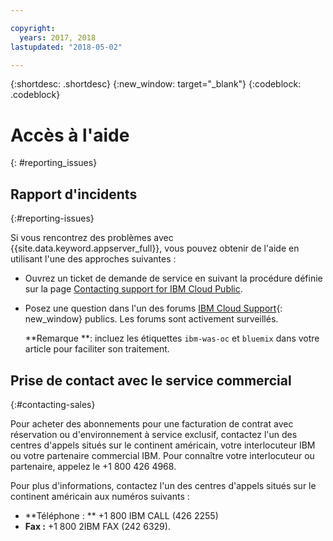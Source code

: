 ```yaml
---

copyright:
  years: 2017, 2018
lastupdated: "2018-05-02"

---
```


{:shortdesc: .shortdesc}
{:new_window: target="_blank"}
{:codeblock: .codeblock}

# Accès à l'aide
{: #reporting_issues}


## Rapport d'incidents
{:#reporting-issues}

Si vous rencontrez des problèmes avec {{site.data.keyword.appserver_full}}, vous pouvez obtenir de l'aide en utilisant l'une des approches suivantes :

* Ouvrez un ticket de demande de service en suivant la procédure définie sur la page [Contacting support for IBM Cloud Public](/docs/support/index.html#contacting-support).
* Posez une question dans l'un des forums [IBM Cloud Support](https://developer.ibm.com/bluemix/support/){: new_window} publics. Les forums sont activement surveillés.

  **Remarque **: incluez les étiquettes `ibm-was-oc` et `bluemix` dans votre article pour faciliter son traitement.

## Prise de contact avec le service commercial
{:#contacting-sales}

Pour acheter des abonnements pour une facturation de contrat avec réservation ou d'environnement à service exclusif, contactez l'un des centres d'appels situés sur le continent américain, votre interlocuteur IBM ou votre partenaire commercial IBM. Pour connaître votre interlocuteur ou partenaire, appelez le +1 800 426 4968.

Pour plus d'informations, contactez l'un des centres d'appels situés sur le continent américain aux numéros suivants :
* **Téléphone : ** +1 800 IBM CALL (426 2255)
* **Fax :** +1 800 2IBM FAX (242 6329).
